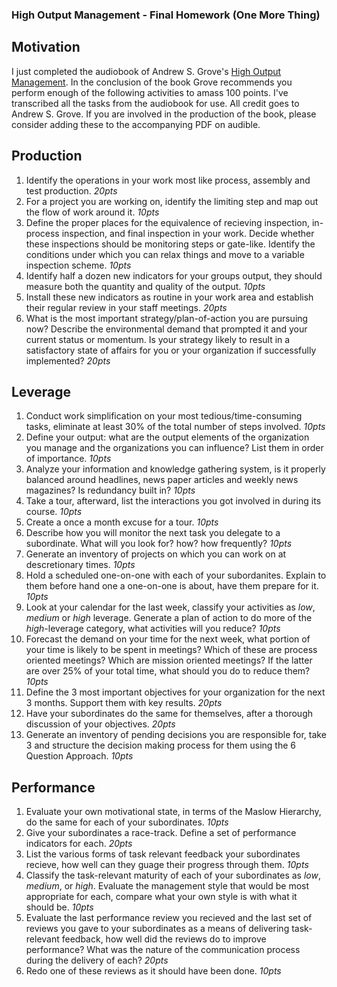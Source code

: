 ### High Output Management - Final Homework (One More Thing)

## Motivation

I just completed the audiobook of Andrew S. Grove's [High Output Management](https://www.audible.ca/pd/High-Output-Management-Audiobook/B08Z8K6DWY). In the conclusion of the book Grove recommends you perform enough of the following activities to amass 100 points. I've transcribed all the tasks from the audiobook for use. All credit goes to Andrew S. Grove. If you are involved in the production of the book, please consider adding these to the accompanying PDF on audible.

## Production

1) Identify the operations in your work most like process, assembly and test production. *20pts*
2) For a project you are working on, identify the limiting step and map out the flow of work around it. *10pts*
3) Define the proper places for the equivalence of recieving inspection, in-process inspection, and final inspection in your work. Decide whether these inspections should be monitoring steps or gate-like. Identify the conditions under which you can relax things and move to a variable inspection scheme. *10pts*
4) Identify half a dozen new indicators for your groups output, they should measure both the quantity and quality of the output. *10pts*
5) Install these new indicators as routine in your work area and establish their regular review in your staff meetings. *20pts*
6) What is the most important strategy/plan-of-action you are pursuing now? Describe the environmental demand that prompted it and your current status or momentum. Is your strategy likely to result in a satisfactory state of affairs for you or your organization if successfully implemented? *20pts*

## Leverage

1) Conduct work simplification on your most tedious/time-consuming tasks, eliminate at least 30% of the total number of steps involved. *10pts*
2) Define your output: what are the output elements of the organization you manage and the organizations you can influence? List them in order of importance. *10pts*
3) Analyze your information and knowledge gathering system, is it properly balanced around headlines, news paper articles and weekly news magazines? Is redundancy built in? *10pts*
4) Take a tour, afterward, list the interactions you got involved in during its course. *10pts*
5) Create a once a month excuse for a tour. *10pts*
6) Describe how you will monitor the next task you delegate to a subordinate. What will you look for? how? how frequently? *10pts*
7) Generate an inventory of projects on which you can work on at descretionary times. *10pts*
8) Hold a scheduled one-on-one with each of your subordanites. Explain to them before hand one a one-on-one is about, have them prepare for it. *10pts*
9) Look at your calendar for the last week, classify your activities as _low_, _medium_ or _high_ leverage. Generate a plan of action to do more of the _high_-leverage category, what activities will you reduce? *10pts*
10) Forecast the demand on your time for the next week, what portion of your time is likely to be spent in meetings? Which of these are process oriented meetings? Which are mission oriented meetings? If the latter are over 25% of your total time, what should you do to reduce them? *10pts*
11) Define the 3 most important objectives for your organization for the next 3 months. Support them with key results. *20pts*
12) Have your subordinates do the same for themselves, after a thorough discussion of your objectives. *20pts*
13) Generate an inventory of pending decisions you are responsible for, take 3 and structure the decision making process for them using the 6 Question Approach. *10pts*

## Performance

1) Evaluate your own motivational state, in terms of the Maslow Hierarchy, do the same for each of your subordinates. *10pts*
2) Give your subordinates a race-track. Define a set of performance indicators for each. *20pts*
3) List the various forms of task relevant feedback your subordinates recieve, how well can they guage their progress through them. *10pts*
4) Classify the task-relevant maturity of each of your subordinates as _low_, _medium_, or _high_. Evaluate the management style that would be most appropriate for each, compare what your own style is with what it should be. *10pts*
5) Evaluate the last performance review you recieved and the last set of reviews you gave to your subordinates as a means of delivering task-relevant feedback, how well did the reviews do to improve performance? What was the nature of the communication process during the delivery of each? *20pts*
6) Redo one of these reviews as it should have been done. *10pts*